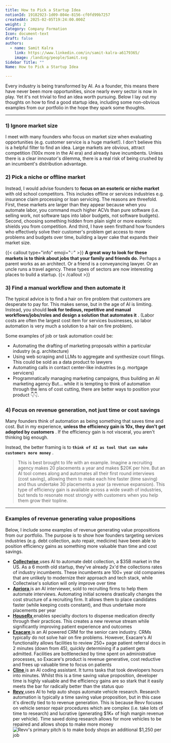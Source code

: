```yaml
---
title: How to Pick a Startup Idea
notionId: 19182923-1d09-804e-8156-cf0fd99b7257
createdAt: 2025-02-05T19:24:00.000Z
weight: 2
Category: Company Formation
Icon: document-text
draft: false
authors:
  - name: Samit Kalra
    link: https://www.linkedin.com/in/samit-kalra-a6179365/
    image: /landing/people/Samit.svg
Sidebar Title: ""
Name: How to Pick a Startup Idea

---
```




Every industry is being transformed by AI. As a founder, this means there have never been more opportunities, since nearly every sector is now in play. Yet it's not trivial to find an idea worth pursuing. Below I lay out my thoughts on how to find a good startup idea, including some non-obvious examples from our portfolio in the hope they spark some thoughts.

---


### 1) Ignore market size


I meet with many founders who focus on market size when evaluating opportunities (e.g. customer service is a huge market!). I don't believe this is a helpful filter to find an idea. Large markets are obvious, attract competition (100x more in the AI era) and already have incumbents. Unless there is a clear innovator's dilemma, there is a real risk of being crushed by an incumbent's distribution advantage.

###  **2) Pick a niche or offline market** 


Instead, I would advise founders to  **focus on an esoteric or niche market**  with old school competitors. This includes offline or services industries e.g. insurance claim processing or loan servicing. The reasons are threefold. First, these markets are larger than they appear because when you automate labor, you command much higher ACVs than pure software (i.e. selling work, not software taps into labor budgets, not software budgets). Second, choosing something hidden from plain sight or more esoteric shields you from competition. And third, I have seen firsthand how founders who effectively solve their customer's problem get access to more problems and budgets over time, building a layer cake that expands their market size.

{{< callout type="info" emoji="💡" >}}
 **A great way to look for these markets is to think about jobs that your family and friends do.**  Perhaps a parent works as an architect. Or a friend is a conveyancing lawyer. Or an uncle runs a travel agency. These types of sectors are now interesting places to build a startup.
{{< /callout >}}


###  **3) Find a manual workflow and then automate it** 


The typical advice is to find a hair on fire problem that customers are desperate to pay for. This makes sense, but in the age of AI is limiting. Instead, you should  **look for tedious, repetitive and manual workflows/jobs/roles and design a solution that automates it** . (Labor costs are often the largest cost item for services businesses, so labor automation is very much a solution to a hair on fire problem). 

Some examples of job or task automation could be: 

- Automating the drafting of marketing proposals within a particular industry (e.g. architecture)
- Using web scraping and LLMs to aggregate and synthesize court filings. This could be sold as a data product to lawyers
- Automating calls in contact center-like industries (e.g. mortgage servicers)
- Programmatically managing marketing campaigns, thus building an AI marketing agency
But… while it is tempting to think of automation through the lens of cost cutting, there are better ways to position your product 👇👇.

###  **4) Focus on revenue generation, not just time or cost savings** 


Many founders think of automation as being something that saves time and cost. But in my experience,  **unless the efficiency gain is 10x, they don't get adopted by customers** . If the efficiency gain is not visceral, you aren't thinking big enough.

Instead, the better framing is to  **`think of AI as tool that can make customers more money`** .

> This is best brought to life with an example. Imagine a recruiting agency makes 20 placements a year and makes $20K per hire. But an AI tool comes along and automates all their first round interviews (cost saving), allowing them to make each hire faster (time saving) and thus undertake 30 placements a year (a revenue expansion). This type of efficiency gain is available across a wide swath of industries, but tends to resonate most strongly with customers when you help them grow their topline. 


---


###  **Examples of revenue generating value propositions** 


Below, I include some examples of revenue generating value propositions from our portfolio. The purpose is to show how founders targeting services industries (e.g. debt collection, auto repair, medicine) have been able to position efficiency gains as something more valuable than time and cost savings.

- [ **Collectwise** ](https://collectwise.com/) uses AI to automate debt collection, a $35B market in the US. As a 6 month old startup, they've already 2x'd the collections rates of industry incumbents. These incumbents are 100+ year old companies that are unlikely to modernize their approach and tech stack, while Collectwise's solution will only improve over time
- [ **Apriora** ](https://www.apriora.ai/) is an AI interviewer, sold to recruiting firms to help them automate interviews. Automating initial screens drastically changes the cost structure of a recruiting firm. It allows them to place candidates faster (while keeping costs constant), and thus undertake more placements per year
- [ **HouseRx** ](https://houserx.com/) enables specialty doctors to dispense medication directly through their practices. This creates a new revenue stream while significantly improving patient experience and outcomes
- [ **Exacare** ](https://www.exacare.com/) is an AI powered CRM for the senior care industry. CRMs typically do not solve hair on fire problems. However, Exacare's AI functionality allows facilities to review 250+ page patient referral docs in 2 minutes (down from 45), quickly determining if a patient gets admitted. Facilities are bottlenecked by time spent on administrative processes, so Exacare's product is revenue generative, cost reductive and frees up valuable time to focus on patients
- [ **Cline** ](https://cline.bot/) is an AI coding assistant. It turns tasks that took developers hours into minutes. Whilst this is a time saving value proposition, developer time is highly valuable and the efficiency gains are so stark that it easily meets the bar for radically better than the status quo
- [ **Revv** ](https://www.revvhq.com/) uses AI to help auto shops automate vehicle research. Research automation is typically a time saving value proposition, but in this case it's directly tied to to revenue generation. This is because Revv focuses on vehicle sensor repair procedures which are complex (i.e. take lots of time to research) and lucrative (generating $1K+ of high margin revenue per vehicle). Time saved doing research allows for more vehicles to be repaired and allows shops to make more money
![Revv's primary pitch is to make body shops an additional $1,250 per job](https://prod-files-secure.s3.us-west-2.amazonaws.com/52e751b5-230f-4649-8c4e-0224e58da4f9/370e296b-f1ec-4862-970d-c6e37079c7a0/Screen_Shot_2025-02-02_at_1.08.01_PM.png?X-Amz-Algorithm=AWS4-HMAC-SHA256&X-Amz-Content-Sha256=UNSIGNED-PAYLOAD&X-Amz-Credential=ASIAZI2LB4666DDE7VF4%2F20251005%2Fus-west-2%2Fs3%2Faws4_request&X-Amz-Date=20251005T232035Z&X-Amz-Expires=3600&X-Amz-Security-Token=IQoJb3JpZ2luX2VjEOf%2F%2F%2F%2F%2F%2F%2F%2F%2F%2FwEaCXVzLXdlc3QtMiJIMEYCIQD%2Fui2SatnPjSGhC8L1CFGYKo0RD9tUT2%2BHEobrcTbJQwIhAP2uj60MoR5C4qIzMoKhZDpoRmtIY2ImN4wBRwyNHxwvKogECID%2F%2F%2F%2F%2F%2F%2F%2F%2F%2FwEQABoMNjM3NDIzMTgzODA1Igz2RRdk4hdpX0Aa8pgq3AMvjTF9HVIx%2F%2FfzmO%2BScjrPPh81620dn7sbBIE8IC1O2NBEtgRhqETz1GNPXtjOQn1WZ%2FtP3D5%2FITMXuIlI2vkU9m65JKE8Vz9FpkT7%2FSiPOfJdjcjAUyBBcihkQwjsA3rhgWDp4CrNlNn5sUoDDZa7qGIe%2F52sfaZpWW1qETYrXGtjB6byWj2pjQfAfJJQwHwyMCE8WF8h9yRq9mMXpoSPziTbtoBNQa3XmExmD0JEfUJkmjv99eT%2FiBZYH5AfhEozXhWjrHHkaNvgcp1lGvqcMDqfKN%2F6onTRinnV5XjO9yVf08vuFF3ZFE3JkEdp7dEfNNPfZXGRLyc6RUSIs27nGjpGHo7%2FqsLwWzwhZvWATIKCGcUm0OLjl1YWDNd2BPYaQvB0LCRHC4wH6N3FAEMUCi%2F1%2B1bl4NzQjl8aWtNscpp9QOIngZRdMCG5Rl7r44uVyWQQJwlKoF4QKRi940If%2FUPXTJ%2FSLuw78B0bJKiMB7fJ5m5wKj7g%2BeG4y5RBZhTCE5fOQTaKX%2FDUL1W8MZEuyEljun6liQ6JqkGpaeLd5qg%2Bz%2BRXpwVCglbYSTnxE77gjcbirZJh6ODE%2Fb2A%2BffGeaGLQ7lxvfD36hmSUehTRGESNaVs14rQ3VbnXjD%2F4YvHBjqkAdp1lZRINcla0xEfX6q77KQe30Ex4YIze%2FY3kAX9WjehH9cD8eVImGwbVJLIk2U3ohi6wu5bNiUB7wJthXytgGV6V68nzsa6Xfvmx%2BpRr2Xn0xgOdhaDPVCxi34NUwvzXNg1V6KeAVvuxTqxY5KLVONmdb4xNNh2RYzalqTuowkTbtxRkm6hSJ4zdQpvNnuwGeL9ntjIUSU6OOscSfzrZ7nHsHAX&X-Amz-Signature=c3cd597092ae4defcaa20428f7dd015d5a023cd525ffc99632c35c5bde9fc6e8&X-Amz-SignedHeaders=host&x-amz-checksum-mode=ENABLED&x-id=GetObject)

